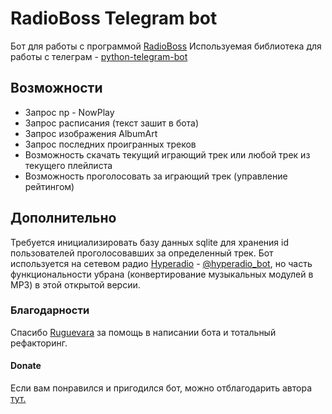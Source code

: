 # RadioBoss Telegram bot
Бот для работы с программой [RadioBoss](https://www.radioboss.ru/rus/description_radioboss.htm)
Используемая библиотека для работы с телеграм - [python-telegram-bot](https://github.com/python-telegram-bot/python-telegram-bot)

## Возможности
* Запрос np - NowPlay
* Запрос расписания (текст зашит в бота)
* Запрос изображения AlbumArt
* Запрос последних проигранных треков
* Возможность скачать текущий играющий трек или любой трек из текущего плейлиста
* Возможность проголосовать за играющий трек (управление рейтингом)

## Дополнительно
Требуется инициализировать базу данных sqlite для хранения id пользователей проголосовавших за определенный трек.
Бот используется на сетевом радио [Hyperadio](https://hyperadio.retroscene.org) - [@hyperadio_bot](https://t.me/hyperadio_bot), но часть функциональности убрана (конвертирование музыкальных модулей в MP3) в этой открытой версии.

### Благодарности
Спасибо [Ruguevara](https://github.com/ruguevara) за помощь в написании бота и тотальный рефакторинг.

#### Donate
Если вам понравился и пригодился бот, можно отблагодарить автора [тут.](https://donate.stream/nodeus)
